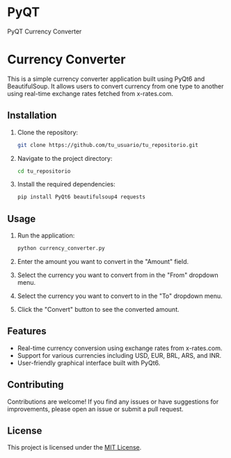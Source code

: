 # PyQT
PyQT Currency Converter
# Currency Converter

This is a simple currency converter application built using PyQt6 and BeautifulSoup. It allows users to convert currency from one type to another using real-time exchange rates fetched from x-rates.com.

## Installation

1. Clone the repository:

    ```bash
    git clone https://github.com/tu_usuario/tu_repositorio.git
    ```

2. Navigate to the project directory:

    ```bash
    cd tu_repositorio
    ```

3. Install the required dependencies:

    ```bash
    pip install PyQt6 beautifulsoup4 requests
    ```

## Usage

1. Run the application:

    ```bash
    python currency_converter.py
    ```

2. Enter the amount you want to convert in the "Amount" field.

3. Select the currency you want to convert from in the "From" dropdown menu.

4. Select the currency you want to convert to in the "To" dropdown menu.

5. Click the "Convert" button to see the converted amount.

## Features

- Real-time currency conversion using exchange rates from x-rates.com.
- Support for various currencies including USD, EUR, BRL, ARS, and INR.
- User-friendly graphical interface built with PyQt6.

## Contributing

Contributions are welcome! If you find any issues or have suggestions for improvements, please open an issue or submit a pull request.

## License

This project is licensed under the [MIT License](LICENSE).
